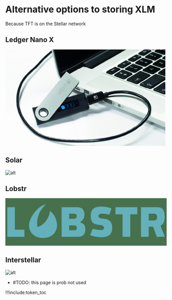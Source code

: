 # Alternative options to storing XLM

Because TFT is on the Stellar network

## Ledger Nano X

![alt](img/ledger_nano_logo.jpg)

## Solar

![alt](img/solar_wallet_logo.jpg)

## Lobstr

![alt](img/lobstr_wallet_logo.jpg)

## Interstellar

![alt](img/interstellar_logo.jpg)


- #TODO: this page is prob not used

!!!include:token_toc